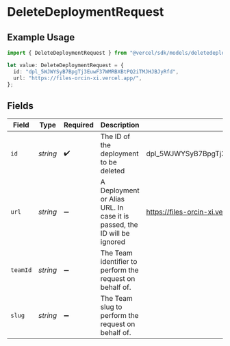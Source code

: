 # DeleteDeploymentRequest

## Example Usage

```typescript
import { DeleteDeploymentRequest } from "@vercel/sdk/models/deletedeploymentop.js";

let value: DeleteDeploymentRequest = {
  id: "dpl_5WJWYSyB7BpgTj3EuwF37WMRBXBtPQ2iTMJHJBJyRfd",
  url: "https://files-orcin-xi.vercel.app/",
};
```

## Fields

| Field                                                                   | Type                                                                    | Required                                                                | Description                                                             | Example                                                                 |
| ----------------------------------------------------------------------- | ----------------------------------------------------------------------- | ----------------------------------------------------------------------- | ----------------------------------------------------------------------- | ----------------------------------------------------------------------- |
| `id`                                                                    | *string*                                                                | :heavy_check_mark:                                                      | The ID of the deployment to be deleted                                  | dpl_5WJWYSyB7BpgTj3EuwF37WMRBXBtPQ2iTMJHJBJyRfd                         |
| `url`                                                                   | *string*                                                                | :heavy_minus_sign:                                                      | A Deployment or Alias URL. In case it is passed, the ID will be ignored | https://files-orcin-xi.vercel.app/                                      |
| `teamId`                                                                | *string*                                                                | :heavy_minus_sign:                                                      | The Team identifier to perform the request on behalf of.                |                                                                         |
| `slug`                                                                  | *string*                                                                | :heavy_minus_sign:                                                      | The Team slug to perform the request on behalf of.                      |                                                                         |